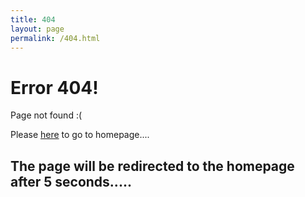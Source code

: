 ```yaml
---
title: 404
layout: page
permalink: /404.html
---
```


<script language="JavaScript"> function myrefresh(){window.location="/";}setTimeout('myrefresh()',5000);</script>

# Error 404!
Page not found :(   


Please [here](/) to go to homepage....

## The page will be redirected to the homepage after 5 seconds.....
